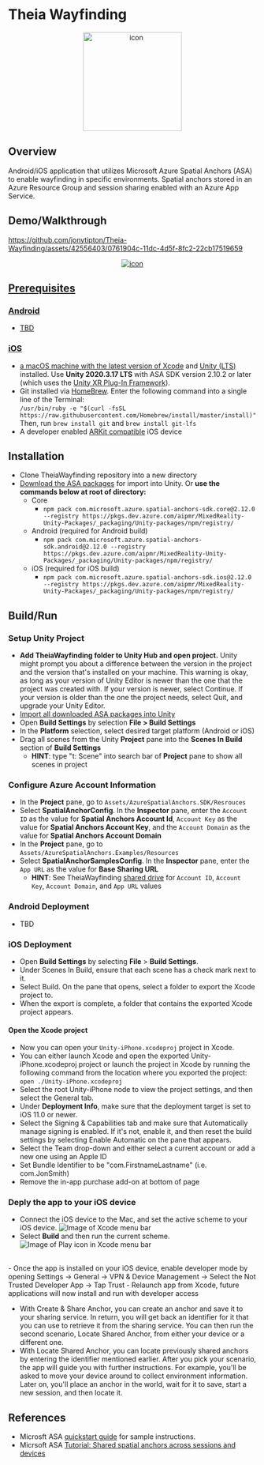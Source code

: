 # Theia Wayfinding
<p align="center">
<img src="https://user-images.githubusercontent.com/42556403/198001193-7eb10565-8192-442f-a152-1c9d4a768247.png" alt="icon" width="200"/>
</p>

## Overview
Android/iOS application that utilizes Microsoft Azure Spatial Anchors (ASA) to enable wayfinding in specific environments. Spatial anchors stored in an Azure Resource Group and session sharing enabled with an Azure App Service. 

## Demo/Walkthrough

https://github.com/jonytipton/Theia-Wayfinding/assets/42556403/0761904c-11dc-4d5f-8fc2-22cb17519659

<p align="center"> 
    <a href="https://www.youtube.com/watch?v=RbjGKzxAFFQ">
    <img src="https://user-images.githubusercontent.com/42556403/198002807-c412aeeb-5c9d-4e7c-b4b4-038022945123.png" alt="icon"/>
</p>

## Prerequisites
### Android
- TBD

### iOS
- a macOS machine with the latest version of [Xcode](https://geo.itunes.apple.com/us/app/xcode/id497799835?mt=12) and [Unity (LTS)](https://unity3d.com/get-unity/download) installed. Use **Unity 2020.3.17 LTS** with ASA SDK version 2.10.2 or later (which uses the [Unity XR Plug-In Framework](https://docs.unity3d.com/Manual/XRPluginArchitecture.html)).
- Git installed via [HomeBrew](https://brew.sh). Enter the following command into a single line of the Terminal: <br />
```/usr/bin/ruby -e "$(curl -fsSL https://raw.githubusercontent.com/Homebrew/install/master/install)"``` <br />
Then, run ```brew install git``` and ```brew install git-lfs```
- A developer enabled [ARKit compatible](https://developer.apple.com/documentation/arkit/verifying_device_support_and_user_permission) iOS device


## Installation
- Clone TheiaWayfinding repository into a new directory
- [Download the ASA packages](https://docs.microsoft.com/en-us/azure/spatial-anchors/how-tos/setup-unity-project?tabs=unity-package-web-ui#download-asa-packages) for import into Unity. Or **use the commands below at root of directory:**
    - Core
      - ```npm pack com.microsoft.azure.spatial-anchors-sdk.core@2.12.0 --registry https://pkgs.dev.azure.com/aipmr/MixedReality-Unity-Packages/_packaging/Unity-packages/npm/registry/```
    - Android (required for Android build)
      - ```npm pack com.microsoft.azure.spatial-anchors-sdk.android@2.12.0 --registry https://pkgs.dev.azure.com/aipmr/MixedReality-Unity-Packages/_packaging/Unity-packages/npm/registry/```
    - iOS (required for iOS build)
      - ```npm pack com.microsoft.azure.spatial-anchors-sdk.ios@2.12.0 --registry https://pkgs.dev.azure.com/aipmr/MixedReality-Unity-Packages/_packaging/Unity-packages/npm/registry/```

## Build/Run
### Setup Unity Project
- **Add TheiaWayfinding folder to Unity Hub and open project.** Unity might prompt you about a difference between the version in the project and the version that's installed on your machine. This warning is okay, as long as your version of Unity Editor is newer than the one that the project was created with. If your version is newer, select Continue. If your version is older than the one the project needs, select Quit, and upgrade your Unity Editor. 
- [Import all downloaded ASA packages into Unity](https://docs.unity3d.com/Manual/upm-ui-tarball.html) 
- Open **Build Settings** by selection **File > Build Settings**
- In the **Platform** selection, select desired target platform (Android or iOS)
- Drag all scenes from the Unity **Project** pane into the **Scenes In Build** section of **Build Settings**
    - **HINT**: type "t: Scene" into search bar of **Project** pane to show all scenes in project 

### Configure Azure Account Information
- In the **Project** pane, go to ```Assets/AzureSpatialAnchors.SDK/Resrouces```
- Select **SpatialAnchorConfig**. In the **Inspector** pane, enter the ```Account ID``` as the value for **Spatial Anchors Account Id**, ```Account Key``` as the value for **Spatial Anchors Account Key**, and the ```Account Domain``` as the value for **Spatial Anchors Account Domain**
- In the **Project** pane, go to ```Assets/AzureSpatialAnchors.Examples/Resources```
- Select **SpatialAnchorSamplesConfig**. In the **Inspector** pane, enter the ```App URL``` as the value for **Base Sharing URL**
    - **HINT**: See TheiaWayfinding [shared drive](TODO) for ```Account ID```, ```Account Key```, ```Account Domain```, and ```App URL``` values

### Android Deployment
- TBD

### iOS Deployment
- Open **Build Settings** by selecting **File** > **Build Settings**.
- Under Scenes In Build, ensure that each scene has a check mark next to it.
- Select Build. On the pane that opens, select a folder to export the Xcode project to.
- When the export is complete, a folder that contains the exported Xcode project appears.
#### Open the Xcode project
- Now you can open your ```Unity-iPhone.xcodeproj``` project in Xcode.
- You can either launch Xcode and open the exported Unity-iPhone.xcodeproj project or launch the project in Xcode by running the following command from the location where you exported the project: ```open ./Unity-iPhone.xcodeproj```
- Select the root Unity-iPhone node to view the project settings, and then select the General tab.
- Under **Deployment Info**, make sure that the deployment target is set to iOS 11.0 or newer.
- Select the Signing & Capabilities tab and make sure that Automatically manage signing is enabled. If it's not, enable it, and then reset the build settings by selecting Enable Automatic on the pane that appears.
- Select the Team drop-down and either select a current account or add a new one using an Apple ID
- Set Bundle Identifier to be "com.FirstnameLastname" (i.e. com.JonSmith)
- Remove the in-app purchase add-on at bottom of page
### Deply the app to your iOS device
- Connect the iOS device to the Mac, and set the active scheme to your iOS device.
![Image of Xcode menu bar](https://docs.microsoft.com/en-us/azure/includes/media/spatial-anchors-unity/select-device.png)
- Select **Build** and then run the current scheme.<br/> 
![Image of Play icon in Xcode menu bar](https://docs.microsoft.com/en-us/azure/includes/media/spatial-anchors-unity/deploy-run.png)
<br/>
- Once the app is installed on your iOS device, enable developer mode by opening Settings -> General -> VPN & Device Management -> Select the Not Trusted Developer App -> Tap Trust
- Relaunch app from Xcode, future applications will now install and run with developer access

- With Create & Share Anchor, you can create an anchor and save it to your sharing service. In return, you will get back an identifier for it that you can use to retrieve it from the sharing service. You can then run the second scenario, Locate Shared Anchor, from either your device or a different one.
- With Locate Shared Anchor, you can locate previously shared anchors by entering the identifier mentioned earlier. After you pick your scenario, the app will guide you with further instructions. For example, you'll be asked to move your device around to collect environment information. Later on, you'll place an anchor in the world, wait for it to save, start a new session, and then locate it.

## References
- Microsft ASA [quickstart guide](https://docs.microsoft.com/en-us/azure/spatial-anchors/unity-overview) for sample instructions.
- Micrsoft ASA [Tutorial: Shared spatial anchors across sessions and devices](https://docs.microsoft.com/en-us/azure/spatial-anchors/tutorials/tutorial-share-anchors-across-devices?tabs=azure-portal%2CVS%2CAndroid)
